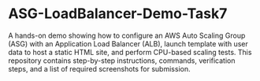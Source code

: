 # ASG-LoadBalancer-Demo-Task7
A hands-on demo showing how to configure an AWS Auto Scaling Group (ASG) with an Application Load Balancer (ALB), launch template with user data to host a static HTML site, and perform CPU-based scaling tests. This repository contains step-by-step instructions, commands, verification steps, and a list of required screenshots for submission.
